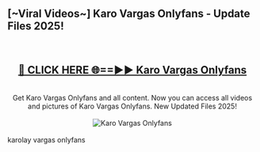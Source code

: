 <h2>[~Viral Videos~] Karo Vargas Onlyfans - Update Files 2025!</h2>
<br>
<div align="center">
<h2><a href="https://betterlinks.top/A2PfLJ" rel="nofollow">🔴 CLICK HERE 🌐==►► Karo Vargas Onlyfans</a></h2>
<br>
Get Karo Vargas Onlyfans and all content. Now you can access all videos and pictures of Karo Vargas Onlyfans. New Updated Files 2025!
<br>
<br>
<a href="https://betterlinks.top/A2PfLJ" rel="nofollow" data-target="animated-image.originalLink"><img src="https://i.ibb.co.com/WyWwxjT/player-gif2.gif" alt="Karo Vargas Onlyfans" style="max-width: 100%; display: inline-block;" data-target="animated-image.originalImage"></a>
</div>
<br>
karolay vargas onlyfans